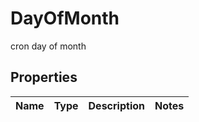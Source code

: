 

# DayOfMonth

cron day of month

## Properties

| Name | Type | Description | Notes |
|------------ | ------------- | ------------- | -------------|



